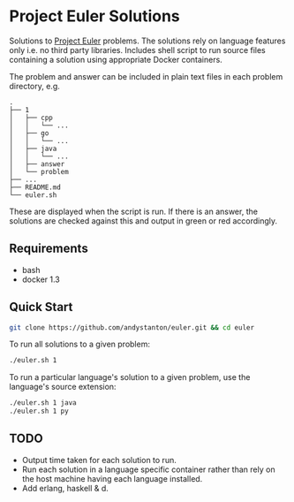 # Project Euler Solutions

Solutions to [Project Euler](https://projecteuler.net) problems. The solutions rely on language features only i.e. no third party libraries. Includes shell script to run source files containing a solution using appropriate Docker containers.

The problem and answer can be included in plain text files in each problem directory, e.g.

```
.
├── 1
│   ├── cpp
│   │   └── ...
│   ├── go
│   │   └── ...
│   ├── java
│   │   └── ...
│   ├── answer
│   └── problem
├── ...
├── README.md
└── euler.sh
```

These are displayed when the script is run. If there is an answer, the solutions are checked against this and output in green or red accordingly.

## Requirements

 * bash
 * docker 1.3

## Quick Start

```sh
git clone https://github.com/andystanton/euler.git && cd euler
```

To run all solutions to a given problem:

```sh
./euler.sh 1
```

To run a particular language's solution to a given problem, use the language's source extension:

```sh
./euler.sh 1 java
./euler.sh 1 py
```

## TODO

 * Output time taken for each solution to run.
 * Run each solution in a language specific container rather than rely on the host machine having each language installed.
 * Add erlang, haskell & d.
